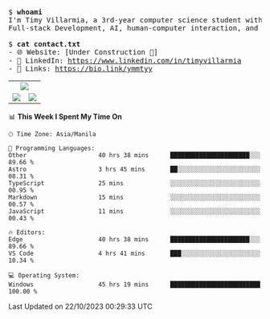 <pre>
$ <strong>whoami</strong>
I'm Timy Villarmia, a 3rd-year computer science student with a wide range of interests 
Full-stack Development, AI, human-computer interaction, and everything in between.
  
$ <strong>cat contact.txt</strong>
- 🌐 Website: [Under Construction 🚧]
- 💼 LinkedIn: <a href="https://www.linkedin.com/in/timyvillarmia">https://www.linkedin.com/in/timyvillarmia</a>  
- 🔗 Links: <a href="https://bio.link/ymmtyy">https://bio.link/ymmtyy</a>  
</pre>

<table align="center" width="100%"> 
  <tr> 
    <td align="center" colspan="2"> 
     <img src="https://github-profile-summary-cards.vercel.app/api/cards/profile-details?username=TimyVillarmia&theme=dark"/>
    </td> 
  </tr> 
   <tr> 
    <td align="center"> 
       <img src="https://github-readme-stats.vercel.app/api?username=TimyVillarmia&show_icons=true&theme=dark" />
    </td> 
    <td align="center">
      <img src="https://github-readme-stats.vercel.app/api/top-langs/?username=TimyVillarmia&layout=compact&count_private=true&theme=dark"/>
    </td> 
   </tr> 
</table>

<!--START_SECTION:waka-->
📊 **This Week I Spent My Time On** 

```text
🕑︎ Time Zone: Asia/Manila

💬 Programming Languages: 
Other                    40 hrs 38 mins      ██████████████████████░░░   89.66 % 
Astro                    3 hrs 45 mins       ██░░░░░░░░░░░░░░░░░░░░░░░   08.31 % 
TypeScript               25 mins             ░░░░░░░░░░░░░░░░░░░░░░░░░   00.95 % 
Markdown                 15 mins             ░░░░░░░░░░░░░░░░░░░░░░░░░   00.57 % 
JavaScript               11 mins             ░░░░░░░░░░░░░░░░░░░░░░░░░   00.43 % 

🔥 Editors: 
Edge                     40 hrs 38 mins      ██████████████████████░░░   89.66 % 
VS Code                  4 hrs 41 mins       ███░░░░░░░░░░░░░░░░░░░░░░   10.34 % 

💻 Operating System: 
Windows                  45 hrs 19 mins      █████████████████████████   100.00 % 
```


 Last Updated on 22/10/2023 00:29:33 UTC
<!--END_SECTION:waka--> 




                                                                                                           
                                                               
                                                                                                     

